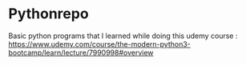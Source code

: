 # Pythonrepo
Basic python programs that I learned while doing this udemy course : https://www.udemy.com/course/the-modern-python3-bootcamp/learn/lecture/7990998#overview


